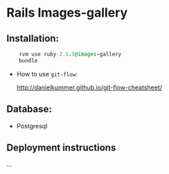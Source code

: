 # Rails Images-gallery

## Installation:

``` ruby
    rvm use ruby-2.1.5@images-gallery
    bundle
```

* How to use `git-flow`:

    http://danielkummer.github.io/git-flow-cheatsheet/

## Database:

- Postgresql


## Deployment instructions
...
